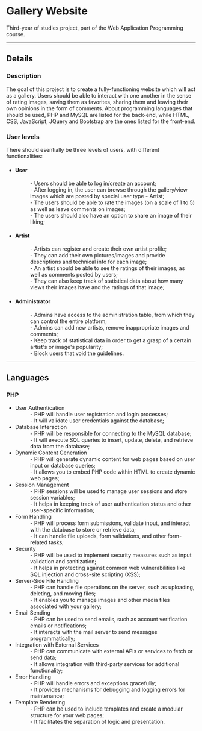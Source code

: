 # Gallery Website
Third-year of studies project, part of the Web Application Programming course.
<hr>
<h2>Details</h2>
<h3>Description</h3>
<p>
  The goal of this project is to create a fully-functioning website which will act as a gallery. Users should be able to interact with one another in the sense of rating images, saving them as favorites, sharing them and leaving their own opinions in the form of comments. About programming languages that should be used, PHP and MySQL are listed for the back-end, while HTML, CSS, JavaScript, JQuery and Bootstrap are the ones listed for the front-end.
</p>
<h3>User levels</h3>
<p>There should esentially be three levels of users, with different functionalities:</p>
<ul><dl>
    <li>
    <dt><h4>User</h4><dt>
    <dd>
     - Users should be able to log in/create an account;<br>
     - After logging in,  the user can browse through the gallery/view images which are posted by special user type - Artist;<br>
     - The users should be able to rate the images (on a scale of 1 to 5) as well as leave comments on images;<br>
     - The users should also have an option to share an image of their liking;<br>
    </dd>
    </li>
    <li>
    <dt><h4>Artist</h4><dt>
    <dd>
     - Artists can register and create their own artist profile;<br>
     - They can add their own pictures/images and provide descriptions and technical info for each image;<br>
     - An artist should be able to see the ratings of their images, as well as comments posted by users;<br>
     - They can also keep track of statistical data about how many views their images have and the ratings of that image;<br>
    </dd>
    </li>
  <li>
    <dt><h4>Administrator</h4><dt>
    <dd>
      - Admins have access to the administration table, from which they can control the entire platform;<br>
     - Admins can add new artists, remove inappropriate images and comments;<br>
     - Keep track of statistical data in order to get a grasp of a certain artist's or image's popularity;<br>
     - Block users that void the guidelines.<br>
    </dd>
    </li>
</dl></ul>
<hr>
<h2>Languages</h2>
<h3>PHP</h3>
<ul><dl>
    <li>
    <dt>User Authentication</dt>
    <dd>
      - PHP will handle user registration and login processes;<br>
      - It will validate user credentials against the database;<br>
    </dd>
    </li>
    <li>
    <dt>Database Interaction</dt>
    <dd>
      - PHP will be responsible for connecting to the MySQL database;<br>
      - It will execute SQL queries to insert, update, delete, and retrieve data from the database;<br>
    </dd>
    </li>
    <li>
    <dt>Dynamic Content Generation</dt>
    <dd>
      - PHP will generate dynamic content for web pages based on user input or database queries;<br>
      - It allows you to embed PHP code within HTML to create dynamic web pages;<br>
    </dd>
    </li>
    <li>
    <dt>Session Management</dt>
    <dd>
      - PHP sessions will be used to manage user sessions and store session variables;<br>
      - It helps in keeping track of user authentication status and other user-specific information;<br>
    </dd>
    </li>
    <li>
    <dt>Form Handling</dt>
    <dd>
      - PHP will process form submissions, validate input, and interact with the database to store or retrieve data;<br>
      - It can handle file uploads, form validations, and other form-related tasks;<br>
    </dd>
    </li>
    <li>
    <dt>Security</dt>
    <dd>
      - PHP will be used to implement security measures such as input validation and sanitization;<br>
      - It helps in protecting against common web vulnerabilities like SQL injection and cross-site scripting (XSS);<br>
    </dd>
    </li>
    <li>
    <dt>Server-Side File Handling</dt>
    <dd>
      - PHP can handle file operations on the server, such as uploading, deleting, and moving files;<br>
      - It enables you to manage images and other media files associated with your gallery;<br>
    </dd>
    </li>
    <li>
    <dt>Email Sending</dt>
    <dd>
      - PHP can be used to send emails, such as account verification emails or notifications;<br>
      - It interacts with the mail server to send messages programmatically;<br>
    </dd>
    </li>
    <li>
    <dt>Integration with External Services</dt>
    <dd>
      - PHP can communicate with external APIs or services to fetch or send data;<br>
      - It allows integration with third-party services for additional functionality;<br>
    </dd>
    </li>
    <li>
    <dt>Error Handling</dt>
    <dd>
      - PHP will handle errors and exceptions gracefully;<br>
      - It provides mechanisms for debugging and logging errors for maintenance;<br>
    </dd>
    </li>
    <li>
    <dt>Template Rendering</dt>
    <dd>
      - PHP can be used to include templates and create a modular structure for your web pages;<br>
      - It facilitates the separation of logic and presentation.<br>
    </dd>
    </li>
